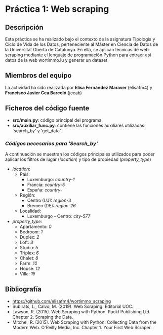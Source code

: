 # Práctica 1: Web scraping

## Descripción
Esta práctica se ha realizado bajo el contexto de la asignatura Tipología y Ciclo de Vida de los Datos, perteneciente al Máster en Ciencia de Datos de la Universitat Oberta de Catalunya. En ella, se aplican técnicas de web scraping mediante el lenguaje de programación Python para extraer así datos de la web wortimmo.lu y generar un dataset.

## Miembros del equipo
La actividad ha sido realizada por **Elisa Fernández Maraver** (elisafm4) y **Francisco Javier Cea Barceló** (jceab) 

## Ficheros del código fuente

* **src/main.py**: código principal del programa.
* **src/auxiliar_func.py**: contiene las funciones auxiliares utilizadas: 'search_by' y 'get_data'.

### *Códigos necesarios para 'Search_by'*
A continuación se muestran los códigos principales utilizados para poder aplicar los filtros de lugar (*location*) y tipo de propiedad (*property_type*)
* *location*:
	+ País:
		+ Luxemburgo: *country-1*
		+ Francia: *country-5*
		+ España: *country-*
	+ Región: 
		+ Centro (LU): *region-3*
		+ Bremen (DE): *region-26*
	+ Localidad: 
		+ Luxemburgo - Centro: *city-577*
* *property_type*:
	+ Apartamento: *0*
	+ Bedroom: *1*
	+ Duplex: *2*
	+ Loft: *3*
	+ Studio: *5*
	+ Triplex: *6*
	+ Chalet: *8*
	+ Farm: *10*
	+ House: *12*
	+ Villa: *18*

## Bibliografía
* https://github.com/elisafm4/wortimmo_scraping
* Subirats, L., Calvo, M. (2019). Web Scraping. Editorial UOC.
* Lawson, R. (2015). Web Scraping with Python. Packt Publishing Ltd. Chapter 2. Scraping the Data.
* Mitchel, R. (2015). Web Scraping with Python: Collecting Data from the Modern Web. O'Reilly Media, Inc. Chapter 1. Your First Web Scraper.
	
	
